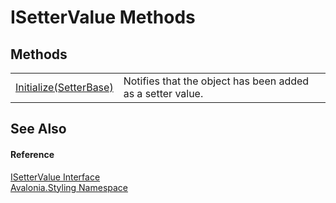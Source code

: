 # ISetterValue Methods




## Methods
<table>
<tr>
<td><a href="M_Avalonia_Styling_ISetterValue_Initialize">Initialize(SetterBase)</a></td>
<td>Notifies that the object has been added as a setter value.</td>
</tr>
</table>

## See Also


#### Reference
<a href="T_Avalonia_Styling_ISetterValue">ISetterValue Interface</a>  
<a href="N_Avalonia_Styling">Avalonia.Styling Namespace</a>  

